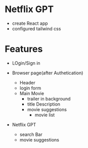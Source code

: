 
# Netflix GPT
 - create React app
 - configured tailwind css

# Features
 - LOgin/Sign in 
 - Browser page(after Authetication)
    - Header 
    - login form
    - Main Movie 
       - trailer in background
       - title Description
       - movie suggestions
            - movie list

- Netflix GPT
  - search Bar
  - movie suggestions


